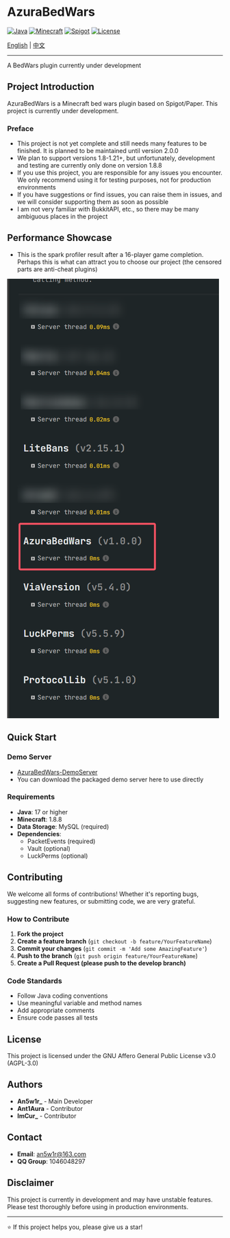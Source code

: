 # AzuraBedWars

[![Java](https://img.shields.io/badge/Java-17+-orange.svg)](https://www.oracle.com/java/)
[![Minecraft](https://img.shields.io/badge/Minecraft-1.8+-green.svg)](https://www.minecraft.net/)
[![Spigot](https://img.shields.io/badge/Spigot-API-blue.svg)](https://www.spigotmc.org/)
[![License](https://img.shields.io/badge/License-AGPL--3.0-blue.svg)](https://www.gnu.org/licenses/agpl-3.0)

[English](README.md) | [中文](README_CN.md)

---

A BedWars plugin currently under development

## Project Introduction

AzuraBedWars is a Minecraft bed wars plugin based on Spigot/Paper. This project is currently under development.

### Preface

- This project is not yet complete and still needs many features to be finished. It is planned to be maintained until
  version 2.0.0
- We plan to support versions 1.8-1.21+, but unfortunately, development and testing are currently only done on version
  1.8.8
- If you use this project, you are responsible for any issues you encounter. We only recommend using it for testing
  purposes, not for production environments
- If you have suggestions or find issues, you can raise them in issues, and we will consider supporting them as soon as
  possible
- I am not very familiar with BukkitAPI, etc., so there may be many ambiguous places in the project

## Performance Showcase

- This is the spark profiler result after a 16-player game completion. Perhaps this is what can attract you to choose
  our project (the censored parts are anti-cheat plugins)

![Performance Test Results](image/spark.png)

## Quick Start

### Demo Server

- [AzuraBedWars-DemoServer](https://github.com/MindsMaster/AzuraBedWars-DemoServer)
- You can download the packaged demo server here to use directly

### Requirements

- **Java**: 17 or higher
- **Minecraft**: 1.8.8
- **Data Storage**: MySQL (required)
- **Dependencies**:
  - PacketEvents (required)
  - Vault (optional)
  - LuckPerms (optional)

## Contributing

We welcome all forms of contributions! Whether it's reporting bugs, suggesting new features, or submitting code, we are
very grateful.

### How to Contribute

1. **Fork the project**
2. **Create a feature branch** (`git checkout -b feature/YourFeatureName`)
3. **Commit your changes** (`git commit -m 'Add some AmazingFeature'`)
4. **Push to the branch** (`git push origin feature/YourFeatureName`)
5. **Create a Pull Request (please push to the develop branch)**

### Code Standards

- Follow Java coding conventions
- Use meaningful variable and method names
- Add appropriate comments
- Ensure code passes all tests

## License

This project is licensed under the GNU Affero General Public License v3.0 (AGPL-3.0)

## Authors

- **An5w1r_** - Main Developer
- **Ant1Aura** - Contributor
- **ImCur_** - Contributor

## Contact

- **Email**: an5w1r@163.com
- **QQ Group**: 1046048297

## Disclaimer

This project is currently in development and may have unstable features. Please test thoroughly before using in
production environments.

---

⭐ If this project helps you, please give us a star! 
